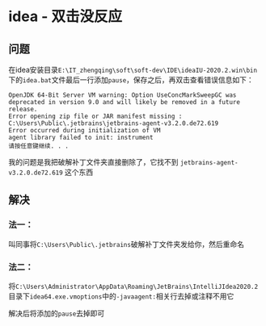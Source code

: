 # idea - 双击没反应

## 问题

在idea安装目录`E:\IT_zhengqing\soft\soft-dev\IDE\ideaIU-2020.2.win\bin`下的`idea.bat`文件最后一行添加`pause`，保存之后，再双击查看错误信息如下：

```shell script
OpenJDK 64-Bit Server VM warning: Option UseConcMarkSweepGC was deprecated in version 9.0 and will likely be removed in a future release.
Error opening zip file or JAR manifest missing : C:\Users\Public\.jetbrains\jetbrains-agent-v3.2.0.de72.619
Error occurred during initialization of VM
agent library failed to init: instrument
请按任意键继续. . .
```

我的问题是我把破解补丁文件夹直接删除了，它找不到 `jetbrains-agent-v3.2.0.de72.619` 这个东西

## 解决

### 法一：

 叫同事将`C:\Users\Public\.jetbrains`破解补丁文件夹发给你，然后重命名

### 法二：

将`C:\Users\Administrator\AppData\Roaming\JetBrains\IntelliJIdea2020.2`目录下`idea64.exe.vmoptions`中的`-javaagent:`相关行去掉或注释不用它

解决后将添加的`pause`去掉即可
